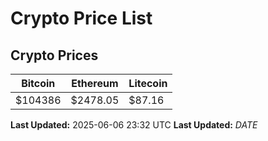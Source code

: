 # Crypto Price List

## Crypto Prices
| Bitcoin | Ethereum | Litecoin |
| ------- | -------- | -------- |
| $104386 | $2478.05 | $87.16 |
**Last Updated:** 2025-06-06 23:32 UTC
**Last Updated:** $DATE$
